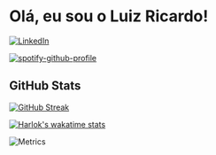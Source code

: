 # Olá, eu sou o Luiz Ricardo!
[![LinkedIn](https://img.shields.io/badge/LinkedIn-000?style=for-the-badge&logo=linkedin&logoColor=0E76A8)](https://www.linkedin.com/in/rickluizms/)

[![spotify-github-profile](https://spotify-github-profile.vercel.app/api/view?uid=4w68utime0mqjucmkpp4so7wu&cover_image=true&theme=novatorem&show_offline=false&background_color=121212&interchange=false&bar_color=53b14f&bar_color_cover=false)](https://github.com/kittinan/spotify-github-profile)

## GitHub Stats
[![GitHub Streak](https://streak-stats.demolab.com/?user=rickluizms&theme=bear&background=000&border=30A3DC&dates=FFF)](https://git.io/streak-stats)

[![Harlok's wakatime stats](https://github-readme-stats.vercel.app/api/wakatime?username=rickluizms&layout=compact&bg_color=000&border_color=30A3DC&title_color=E94D5F&text_color=FFF&hide=Ezhil,CLASS,GDScript3,ActionScript,GDScript,Other,Properties,Text)](https://github.com/anuraghazra/github-readme-stats)

![Metrics](https://metrics.lecoq.io/rickluizms?template=classic&isocalendar=1&languages=1&achievements=1&base=header%2C%20activity%2C%20community%2C%20repositories%2C%20metadata&base.indepth=false&base.hireable=false&base.skip=false&isocalendar=false&isocalendar.duration=half-year&languages=false&languages.limit=8&languages.threshold=0%25&languages.other=false&languages.colors=github&languages.sections=most-used&languages.indepth=false&languages.analysis.timeout=15&languages.analysis.timeout.repositories=7.5&languages.categories=markup%2C%20programming&languages.recent.categories=markup%2C%20programming&languages.recent.load=300&languages.recent.days=14&achievements=false&achievements.threshold=C&achievements.secrets=true&achievements.display=detailed&achievements.limit=0&config.timezone=America%2FSao_Paulo)





  

  
